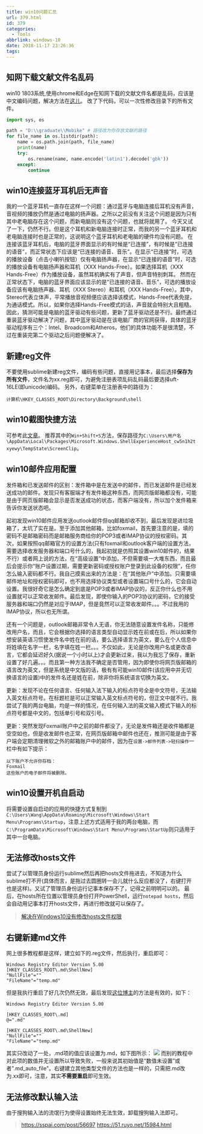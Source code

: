 ```yaml
---
title: win10问题汇总
url: 379.html
id: 379
categories:
  - Tools
abbrlink: windows-10
date: 2018-11-17 23:26:36
tags:
---
```


## 知网下载文献文件名乱码
win10 1803系统,使用chrome和Edge在知网下载的文献文件名都是乱码，应该是中文编码问题，解决方法在[这儿](https://sspai.com/post/44360)。 
改了下代码，可以一次性修改目录下的所有文件。
```python
import sys, os

path = "D:\\graduate\\Mobike" # 路径改为你存放文献的路径
for file_name in os.listdir(path):
    name = os.path.join(path, file_name)
    print(name)
    try:
        os.rename(name, name.encode('latin1').decode('gbk'))
    except:
        continue
```

## win10连接蓝牙耳机后无声音
我的一个蓝牙耳机一直存在这样一个问题：通过蓝牙与电脑连接后耳机没有声音，音视频的播放仍然是通过电脑的扬声器。之所以之前没有关注这个问题是因为只有其中老电脑存在这个问题，而新电脑则没有这个问题，也就将就用了。
今天又试了一下，仍然不行。但是这个耳机和新电脑连接时正常，而我的另一个蓝牙耳机和老电脑连接时也是正常的，这说明这个蓝牙耳机和老电脑的硬件均没有问题。
在连接该蓝牙耳机后，电脑的蓝牙界面显示的有时候是“已连接”，有时候是“已连接的语音”，而正常状态下应该是“已连接的语音、音乐”。在显示“已连接”时，可选的播放设备（点击小喇叭按钮）仅有电脑扬声器，在显示“已连接的语音”时，可选的播放设备有电脑扬声器和耳机（XXX Hands-Free）。如果选择耳机（XXX Hands-Free）作为播放设备，虽然耳机确实有了声音，但声音特别刺耳。 
然而在正常状态下，电脑的蓝牙界面应该显示的是“已连接的语音、音乐”，可选的播放设备应该有电脑扬声器、耳机（XXX Stereo）和耳机（XXX Hands-Free）。其中，Stereo代表立体声，平常播放音视频便应该选择该模式，Hands-Free代表免提，为通话模式。所以，如果你选择Hands-Free模式的话，声音就会特别大且粗糙。
因此，猜测可能是电脑的蓝牙驱动有些问题，更新了蓝牙驱动还是不行。最终通过重装蓝牙驱动解决了问题，其中蓝牙驱动是在该电脑厂商的官网获得，具体的蓝牙驱动程序有三个：Intel、Broadcom和Atheros，他们的具体功能不是很清楚，不过在重装完第二个驱动之后问题便解决了。

## 新建reg文件
不要使用sublime新建reg文件，编码有些问题，直接用记事本，最后选择**保存为所有文件**，文件名为xx.reg即可，为避免注册表项乱码乱码最后要选择uft-16LE(即unicode)编码。
另外，右键菜单在注册表中的路径为：
```
计算机\HKEY_CLASSES_ROOT\Directory\Background\shell
```

## win10截图快捷方法
可参考此[文章](https://zhuanlan.zhihu.com/p/33831541)。
推荐其中的`Win+Shift+S`方法，保存路径为`C:\Users\用户名\AppData\Local\Packages\Microsoft.Windows.ShellExperienceHost_cw5n1h2txyewy\TempState\ScreenClip`。

## win10邮件应用配置
发件箱和已发送邮件的区别：发件箱中是在发送中的邮件，而已发送邮件是已经发送成功的邮件。发现只有客服端才有发件箱这种东西，而网页版邮箱都没有，可能是由于网页版邮箱会显示是否发送成功的状态，而客户端没有，所以加个发件箱来告诉你发送状态吧。

起初发现win10邮件应用发送outlook邮件但qq邮箱却收不到，最后发现是进垃圾箱了，太坑了实在是。至于添加其他邮箱，比如foxmail，首先要注意的是，填的密码不是邮箱密码而是邮箱服务商给你的POP3或者IMAP协议的授权密码。其次，如果按照qq邮箱官方的设置方法(只有foxmail和outlook客户端的设置方法，需要选择收发服务器和端口号什么的，我起初就是仿照其设置win10邮件的，结果不行）或者网上说的方法，在“高级设置”中添加，不但需要填一大堆东西，而且最后会提示你“账户设置过期，需要更新密码或授权账户登录到此设备的权限”，任你怎么输入密码都不行。我自己摸索出来的方法是：在“其他账户”中添加。只需要填邮件地址和授权密码即可，也不用选择协议类型或者设置端口号什么的，它会自动设置。我很好奇它是怎么确定到底是POP3或者IMAP协议的，反正你什么也不用设置就可以正常收发邮件。最后发现，即使你输入的POP3协议的密码，它的接受服务器和端口仍然是对应于IMAP，但是竟然可以正常收发邮件。。。不过我用的IMAP协议，所以也无所谓。

还有一个问题是，outlook邮箱非常令人无语，你无法随意设置发件名称，只能修改用户名，而且，它会根据你选择的语言类型自动显示姓在前或在后，所以如果你想安装英语习惯使发件名中姓在前的话，要么选择语言为英文，要么在个人信息中将姓填在名字一栏，名字填在姓一栏。。。不仅如此，无论是你改用户名或更改语言，它都会延迟好久(据说一个小时以上)才会更新过来，我以为我忘了保存，重新设置了好几遍。。。而且第一种方法我不确定是否管用，因为即使你将网页版邮箱的语言改为英文，但是系统是中文版的话，极有有可能win10邮件(该应用中并无切换语言的设置)中的发件名还是姓在前，除非你将系统语言切换为英文。

更新：发现不论在任何语言、任何输入法下输入的标点符号全是中文符号，无法输入英文标点符号。在标题栏是可以正常输入英文标点符号的，但正文中就不行。我尝试了我的两台电脑，均是一样的情况，在任何输入法的英文输入模式下输入的标点符号都是中文的，包括单引号和双引号。

更新：突然发现Foxmail账户中之前的邮件都没了，无论是发件箱还是收件箱都是空空如也，但是收发邮件也正常，在网页版邮箱中邮件也还在，推测可能是由于客户端会定期清理微软之外的邮箱账户中的邮件，因为在`设置->邮件列表->轻扫操作`一栏中有如下提示：
```
以下账户不允许你存档：
Foxmail
这些账户的电子邮件将被删除。
```

## win10设置开机自启动

将需要设置自启动的应用的快捷方式复制到`C:\Users\Wang\AppData\Roaming\Microsoft\Windows\Start Menu\Programs\Startup`，注意上述方式适用于我的两台电脑，而`C:\ProgramData\Microsoft\Windows\Start Menu\Programs\StartUp`则只适用于其中一台电脑。

## 无法修改hosts文件
尝试了以管理员身份运行sublime然后再把hosts文件拖进去，不知道为什么sublime打不开(具体而言，是拖过去圆圈转一会儿就什么反应都没了，右键打开也是这样)。又试了管理员身份运行记事本保存不了，记得之前明明可以的。
最后，在hosts所在位置以管理员身份打开PowerShell，运行`notepad hosts`，然后会自动用记事本打开hosts文件，再进行修改就可以保存了。

>[解决在Windows10没有修改hosts文件权限](https://blog.csdn.net/QQ724949275/article/details/80343445)

## 右键新建md文件
网上很多教程都是这样，建立如下的.reg文件，然后执行，重启即可：
```git
Windows Registry Editor Version 5.00
[HKEY_CLASSES_ROOT\.md\ShellNew]
"NullFile"=""
"FileName"="temp.md"
```
但是我执行重启了好几次仍然无效，最后发现[这位博主](https://www.brothereye.cn/windows/479/)的方法是有效的，如下：
```git
Windows Registry Editor Version 5.00

[HKEY_CLASSES_ROOT\.md]
@=".md"

[HKEY_CLASSES_ROOT\.md\ShellNew]
"NullFile"=""
"FileName"="temp.md"
```
其实只改动了一处，.md项的值应该设置为.md，如下图所示：
![](http://storage.jingwang.site/img/20191215151236.png)
而别的教程中对此项的数值并无设置所以导致失败，一般来说其初始值是“数值未设置”或者".md_auto_file"。右键建立其他类型文件的方法也是一样的，只需把.md改为.xx即可，注意，其实**不需要重启**即可生效。

## 无法修改默认输入法
由于搜狗输入法的流氓行为使得设置始终无法生效，卸载搜狗输入法即可。

>https://sspai.com/post/56697
>https://51.ruyo.net/15984.html